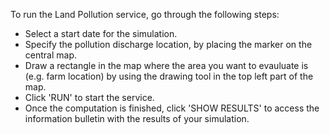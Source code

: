 To run the Land Pollution service, go through the following steps:

* Select a start date for the simulation.
* Specify the pollution discharge location, by placing the marker on the central map.
* Draw a rectangle in the map where the area you want to evauluate is (e.g. farm location) by using the drawing tool in the top left part of the map.
* Click 'RUN' to start the service.
* Once the computation is finished, click 'SHOW RESULTS' to access the information bulletin with the results of your simulation.
